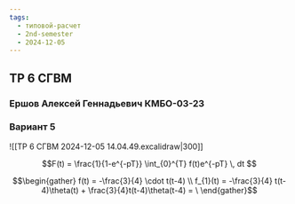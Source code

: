 ```yaml
---
tags:
  - типовой-расчет
  - 2nd-semester
  - 2024-12-05
---
```


## ТР 6 СГВМ

### Ершов Алексей Геннадьевич КМБО-03-23

### Вариант 5

![[ТР 6 СГВМ 2024-12-05 14.04.49.excalidraw|300]]

$$F(t) = \frac{1}{1-e^{-pT}} \int_{0}^{T} f(t)e^{-pT} \, dt $$

$$\begin{gather}
f(t) = -\frac{3}{4} \cdot t(t-4) \\
f_{1}(t) = -\frac{3}{4} t(t-4)\theta(t) + \frac{3}{4}t(t-4)\theta(t-4) = \
\end{gather}$$